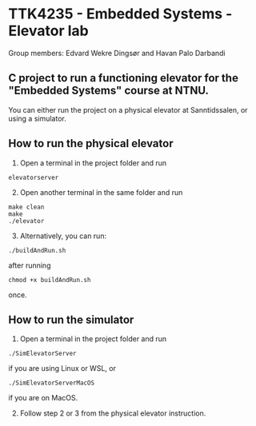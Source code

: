 # TTK4235 - Embedded Systems - Elevator lab
Group members: Edvard Wekre Dingsør and Havan Palo Darbandi
## C project to run a functioning elevator for the "Embedded Systems" course at NTNU.

You can either run the project on a physical elevator at Sanntidssalen, or using a simulator.

## How to run the physical elevator
1. Open a terminal in the project folder and run
```
elevatorserver
```
2. Open another terminal in the same folder and run
```
make clean
make
./elevator
```
3. Alternatively, you can run:
```
./buildAndRun.sh
```
after running
```
chmod +x buildAndRun.sh
```
once.
## How to run the simulator
1. Open a terminal in the project folder and run
```
./SimElevatorServer
```
if you are using Linux or WSL, or
```
./SimElevatorServerMacOS
```
if you are on MacOS.

2. Follow step 2 or 3 from the physical elevator instruction.